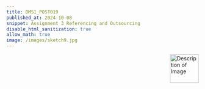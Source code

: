 ```yaml
---
title: DMS1_POST019
published_at: 2024-10-08
snippet: Assignment 3 Referencing and Outsourcing
disable_html_sanitization: true
allow_math: true
image: /images/sketch9.jpg
---
```


<img src="https://i.pinimg.com/originals/4a/55/c3/4a55c3a273541901ee3c82e91ddb3f2f.gif" alt="Description of Image" style="float:right; margin-left:20px; width:75px; height:auto;">

